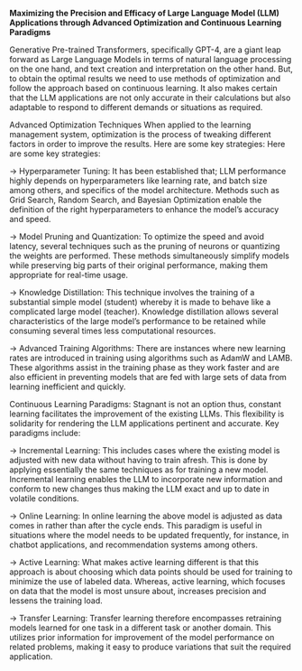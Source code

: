 **Maximizing the Precision and Efficacy of Large Language Model (LLM) Applications through Advanced Optimization and Continuous Learning Paradigms**

Generative Pre-trained Transformers, specifically GPT-4, are a giant leap forward as Large Language Models in terms of natural language processing on the one hand, 
and text creation and interpretation on the other hand. But, to obtain the optimal results we need to use methods of optimization and follow the approach based 
on continuous learning. It also makes certain that the LLM applications are not only accurate in their calculations but also adaptable to respond to different demands
or situations as required.

Advanced Optimization Techniques
When applied to the learning management system, optimization is the process of tweaking different factors in order to improve the results.
Here are some key strategies: Here are some key strategies:

-> Hyperparameter Tuning: It has been established that; LLM performance highly depends on hyperparameters like learning rate, and batch size among others, and specifics of 
the model architecture. Methods such as Grid Search, Random Search, and Bayesian Optimization enable the definition of the right hyperparameters to enhance the model’s 
accuracy and speed.

-> Model Pruning and Quantization: To optimize the speed and avoid latency, several techniques such as the pruning of neurons or quantizing the weights are performed. 
These methods simultaneously simplify models while preserving big parts of their original performance, making them appropriate for real-time usage.

-> Knowledge Distillation: This technique involves the training of a substantial simple model (student) whereby it is made to behave like a complicated large model (teacher). 
Knowledge distillation allows several characteristics of the large model’s performance to be retained while consuming several times less computational resources.

-> Advanced Training Algorithms: There are instances where new learning rates are introduced in training using algorithms such as AdamW and LAMB. 
These algorithms assist in the training phase as they work faster and are also efficient in preventing models that are fed with large sets of data from learning 
inefficient and quickly.

Continuous Learning Paradigms: Stagnant is not an option thus, constant learning facilitates the improvement of the existing LLMs. 
This flexibility is solidarity for rendering the LLM applications pertinent and accurate. Key paradigms include:

-> Incremental Learning: This includes cases where the existing model is adjusted with new data without having to train afresh. 
This is done by applying essentially the same techniques as for training a new model. Incremental learning enables the LLM to incorporate new information 
and conform to new changes thus making the LLM exact and up to date in volatile conditions.

-> Online Learning: In online learning the above model is adjusted as data comes in rather than after the cycle ends. 
This paradigm is useful in situations where the model needs to be updated frequently, for instance, in chatbot applications, and recommendation systems
among others.

-> Active Learning: What makes active learning different is that this approach is about choosing which data points should be used for training to
minimize the use of labeled data. Whereas, active learning, which focuses on data that the model is most unsure about, increases precision and lessens the training load.

-> Transfer Learning: Transfer learning therefore encompasses retraining models learned for one task in a different task or another domain. This utilizes prior information 
for improvement of the model performance on related problems, making it easy to produce variations that suit the required application.
